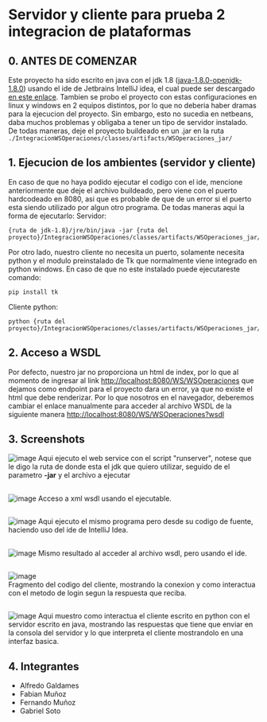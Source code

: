 # Servidor y cliente para prueba 2 integracion de plataformas

## 0. ANTES DE COMENZAR
Este proyecto ha sido escrito en java con el jdk 1.8 ([java-1.8.0-openjdk-1.8.0](https://www.openlogic.com/openjdk-downloads?field_java_parent_version_target_id=416&field_operating_system_target_id=436&field_architecture_target_id=391&field_java_package_target_id=396)) usando el ide de Jetbrains IntelliJ idea, el cual puede ser descargado [en este enlace](https://www.jetbrains.com/idea/download/). Tambien se probo el proyecto con estas configuraciones en linux y windows en 2 equipos distintos, por lo que no deberia haber dramas para la ejecucion del proyecto. Sin embargo, esto no sucedia en netbeans, daba muchos problemas y obligaba a tener un tipo de servidor instalado. De todas maneras, deje el proyecto buildeado en un .jar en la ruta ```./IntegracionWSOperaciones/classes/artifacts/WSOperaciones_jar/```

## 1. Ejecucion de los ambientes (servidor y cliente)

En caso de que no haya podido ejecutar el codigo con el ide, mencione anteriormente que deje el archivo buildeado, pero viene con el puerto hardcodeado en 8080, asi que es probable de que de un error si el puerto esta siendo utilizado por algun otro programa. De todas maneras aqui la forma de ejecutarlo:
Servidor:
```
{ruta de jdk-1.8}/jre/bin/java -jar {ruta del proyecto}/IntegracionWSOperaciones/classes/artifacts/WSOperaciones_jar/WSOperaciones.jar
```
Por otro lado, nuestro cliente no necesita un puerto, solamente necesita python y el modulo preinstalado de Tk que normalmente viene integrado en python windows. En caso de que no este instalado puede ejecutareste comando:
```
pip install tk
```
Cliente python: 
```
python {ruta del proyecto}/IntegracionWSOperaciones/classes/artifacts/WSOperaciones_jar/clientTk.py
```
## 2. Acceso a WSDL
Por defecto, nuestro jar no proporciona un html de index, por lo que al momento de ingresar al link [http://localhost:8080/WS/WSOperaciones](http://localhost:8080/WS/WSOperaciones) que dejamos como endpoint para el proyecto dara un error, ya que no existe el html que debe renderizar. Por lo que nosotros en el navegador, deberemos cambiar el enlace manualmente para acceder al archivo WSDL de la siguiente manera [http://localhost:8080/WS/WSOperaciones?wsdl](http://localhost:8080/WS/WSOperaciones?wsdl)
## 3. Screenshots 
![image](https://github.com/notGabo/IntegracionWSOperaciones/assets/101845172/ae836b20-a13e-430c-b7d5-eae641bf9b06)
Aqui ejecuto el web service con el script "runserver", notese que le digo la ruta de donde esta el jdk que quiero utilizar, seguido de el parametro **-jar** y el archivo a ejecutar 
##
![image](https://github.com/notGabo/IntegracionWSOperaciones/assets/101845172/1ac83c25-e065-4fff-8277-fd8ad5fea5a3)
Acceso a xml wsdl usando el ejecutable.
##
![image](https://github.com/notGabo/IntegracionWSOperaciones/assets/101845172/717004bc-e536-4d2b-a44c-7ac645191d6e)
Aqui ejecuto el mismo programa pero desde su codigo de fuente, haciendo uso del ide de IntelliJ Idea.
##
![image](https://github.com/notGabo/IntegracionWSOperaciones/assets/101845172/5afeffa4-2f96-4d11-ac0e-7acda6063e80)
Mismo resultado al acceder al archivo wsdl, pero usando el ide.
##
![image](https://github.com/notGabo/IntegracionWSOperaciones/assets/101845172/a7a68d2d-d0f8-4291-bd96-502a32f1d224)\
Fragmento del codigo del cliente, mostrando la conexion y como interactua con el metodo de login segun la respuesta que reciba.
##
![image](https://github.com/notGabo/IntegracionWSOperaciones/assets/101845172/2b33b29c-fd9b-4b28-99d6-542ab200b5b8)
Aqui muestro como interactua el cliente escrito en python con el servidor escrito en java, mostrando las respuestas que tiene que enviar en la consola del servidor y lo que interpreta el cliente mostrandolo en una interfaz basica.

## 4. Integrantes
- Alfredo Galdames
- Fabian Muñoz
- Fernando Muñoz
- Gabriel Soto


